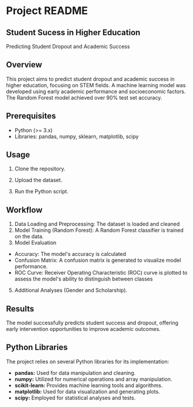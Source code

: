 # Project README

## Student Sucess in Higher Education

Predicting Student Dropout and Academic Success

## Overview

This project aims to predict student dropout and academic success in higher education, focusing on STEM fields. A machine learning model was developed using early academic performance and socioeconomic factors. The Random Forest model achieved over 90% test set accuracy.

## Prerequisites

- Python (>= 3.x)
- Libraries: pandas, numpy, sklearn, matplotlib, scipy

## Usage

1. Clone the repository.

2. Upload the dataset.

3. Run the Python script.

## Workflow

1. Data Loading and Preprocessing: The dataset is loaded and cleaned
2. Model Training (Random Forest): A Random Forest classifier is trained on the data.
3. Model Evaluation
- Accuracy: The model's accuracy is calculated
- Confusion Matrix: A confusion matrix is generated to visualize model performance.
- ROC Curve: Receiver Operating Characteristic (ROC) curve is plotted to assess the model's ability to distinguish between classes
5. Additional Analyses (Gender and Scholarship).

## Results

The model successfully predicts student success and dropout, offering early intervention opportunities to improve academic outcomes.

## Python Libraries

The project relies on several Python libraries for its implementation:

- **pandas:** Used for data manipulation and cleaning.
- **numpy:** Utilized for numerical operations and array manipulation.
- **scikit-learn:** Provides machine learning tools and algorithms.
- **matplotlib:** Used for data visualization and generating plots.
- **scipy:** Employed for statistical analyses and tests.

